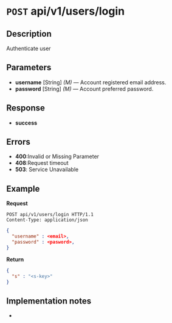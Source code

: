 # **<code>POST</code> api/v1/users/login**

## Description
Authenticate user

## Parameters

- **username** [String] _(M)_ — Account registered email address.
- **password** [String] _(M)_ — Account preferred password.

## Response

- **success**

## Errors

- **400**:Invalid or Missing Parameter
- **408**:Request timeout
- **503**: Service Unavailable

## Example

**Request**

```
POST api/v1/users/login HTTP/1.1
Content-Type: application/json
```
``` json
{ 
  "username" : <email>, 
  "password" : <pasword>, 
}
``` 

**Return**

``` json
{
  "s" : "<s-key>"
}
``` 

## Implementation notes

- 
